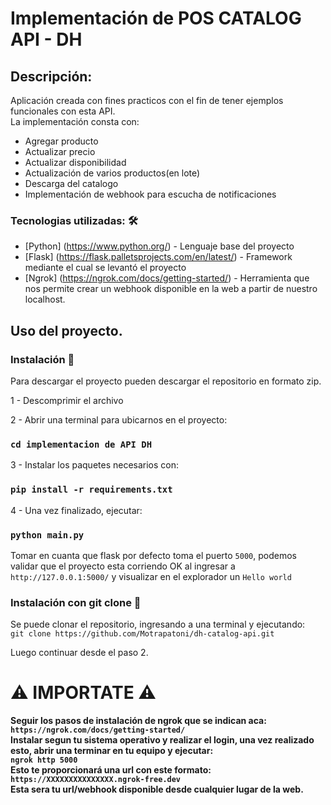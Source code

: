 # Implementación de POS CATALOG API - DH

## Descripción:

Aplicación creada con fines practicos con el fin de tener ejemplos funcionales con esta API.  
La implementación consta con:

- Agregar producto
- Actualizar precio
- Actualizar disponibilidad
- Actualización de varios productos(en lote)
- Descarga del catalogo
- Implementación de webhook para escucha de notificaciones

### Tecnologias utilizadas: 🛠️

- [Python] (https://www.python.org/) - Lenguaje base del proyecto
- [Flask] (https://flask.palletsprojects.com/en/latest/) - Framework mediante el cual se levantó el proyecto
- [Ngrok] (https://ngrok.com/docs/getting-started/) - Herramienta que nos permite crear un webhook disponible en la web
  a partir de nuestro localhost.

## Uso del proyecto.

### Instalación 🔧

Para descargar el proyecto pueden descargar el repositorio en formato zip.

1 - Descomprimir el archivo

2 - Abrir una terminal para ubicarnos en el proyecto:

### `cd implementacion de API DH`

3 - Instalar los paquetes necesarios con:

### `pip install -r requirements.txt`

4 - Una vez finalizado, ejecutar:

### `python main.py`

Tomar en cuanta que flask por defecto toma el puerto `5000`, podemos validar que el proyecto esta corriendo OK al
ingresar a `http://127.0.0.1:5000/` y visualizar en el explorador un `Hello world`

### Instalación con git clone 🔧

Se puede clonar el repositorio, ingresando a una terminal y ejecutando:  
`git clone https://github.com/Motrapatoni/dh-catalog-api.git`

Luego continuar desde el paso 2.

# ⚠️ IMPORTATE ⚠️

**Seguir los pasos de instalación de ngrok que se indican aca: `https://ngrok.com/docs/getting-started/`  
Instalar segun tu sistema operativo y realizar el login, una vez realizado esto, abrir una terminar en tu equipo y
ejecutar:  
`ngrok http 5000`  
Esto te proporcionará una url con este formato:  
`https://XXXXXXXXXXXXXXX.ngrok-free.dev`  
Esta sera tu url/webhook disponible desde cualquier lugar de la web.** 
